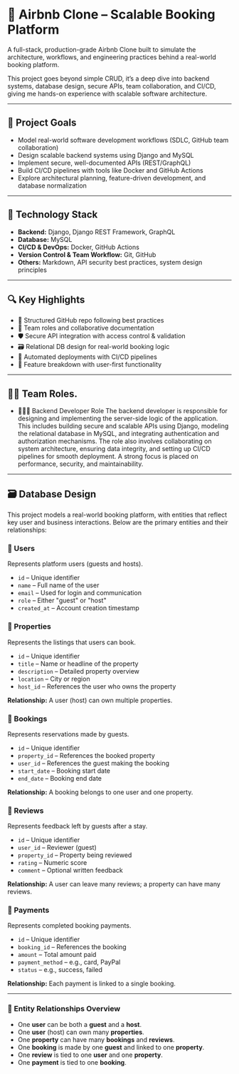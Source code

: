 # 🏡 Airbnb Clone – Scalable Booking Platform

A full-stack, production-grade Airbnb Clone built to simulate the architecture, workflows, and engineering practices behind a real-world booking platform.

This project goes beyond simple CRUD, it’s a deep dive into backend systems, database design, secure APIs, team collaboration, and CI/CD, giving me hands-on experience with scalable software architecture.

---

## 🎯 Project Goals

- Model real-world software development workflows (SDLC, GitHub team collaboration)
- Design scalable backend systems using Django and MySQL
- Implement secure, well-documented APIs (REST/GraphQL)
- Build CI/CD pipelines with tools like Docker and GitHub Actions
- Explore architectural planning, feature-driven development, and database normalization

---

## 🧰 Technology Stack

- **Backend:** Django, Django REST Framework, GraphQL
- **Database:** MySQL
- **CI/CD & DevOps:** Docker, GitHub Actions
- **Version Control & Team Workflow:** Git, GitHub
- **Others:** Markdown, API security best practices, system design principles

---

## 🔍 Key Highlights

- 📁 Structured GitHub repo following best practices  
- 👥 Team roles and collaborative documentation  
- 🛡️ Secure API integration with access control & validation  
- 🗃️ Relational DB design for real-world booking logic  
- 🚀 Automated deployments with CI/CD pipelines  
- 📌 Feature breakdown with user-first functionality

---

## 👫🏾 Team Roles.

- 👨🏽‍💻 Backend Developer Role
The backend developer is responsible for designing and implementing the server-side logic of the application. This includes building secure and scalable APIs using Django, modeling the relational database in MySQL, and integrating authentication and authorization mechanisms. The role also involves collaborating on system architecture, ensuring data integrity, and setting up CI/CD pipelines for smooth deployment. A strong focus is placed on performance, security, and maintainability.

---

## 🗃️ Database Design

This project models a real-world booking platform, with entities that reflect key user and business interactions. Below are the primary entities and their relationships:

### 🔹 Users
Represents platform users (guests and hosts).
- `id` – Unique identifier
- `name` – Full name of the user
- `email` – Used for login and communication
- `role` – Either "guest" or "host"
- `created_at` – Account creation timestamp

### 🔹 Properties
Represents the listings that users can book.
- `id` – Unique identifier
- `title` – Name or headline of the property
- `description` – Detailed property overview
- `location` – City or region
- `host_id` – References the user who owns the property

**Relationship:** A user (host) can own multiple properties.

### 🔹 Bookings
Represents reservations made by guests.
- `id` – Unique identifier
- `property_id` – References the booked property
- `user_id` – References the guest making the booking
- `start_date` – Booking start date
- `end_date` – Booking end date

**Relationship:** A booking belongs to one user and one property.

### 🔹 Reviews
Represents feedback left by guests after a stay.
- `id` – Unique identifier
- `user_id` – Reviewer (guest)
- `property_id` – Property being reviewed
- `rating` – Numeric score
- `comment` – Optional written feedback

**Relationship:** A user can leave many reviews; a property can have many reviews.

### 🔹 Payments
Represents completed booking payments.
- `id` – Unique identifier
- `booking_id` – References the booking
- `amount` – Total amount paid
- `payment_method` – e.g., card, PayPal
- `status` – e.g., success, failed

**Relationship:** Each payment is linked to a single booking.

---

### 🔗 Entity Relationships Overview

- One **user** can be both a **guest** and a **host**.
- One **user** (host) can own many **properties**.
- One **property** can have many **bookings** and **reviews**.
- One **booking** is made by one **guest** and linked to one **property**.
- One **review** is tied to one **user** and one **property**.
- One **payment** is tied to one **booking**.





